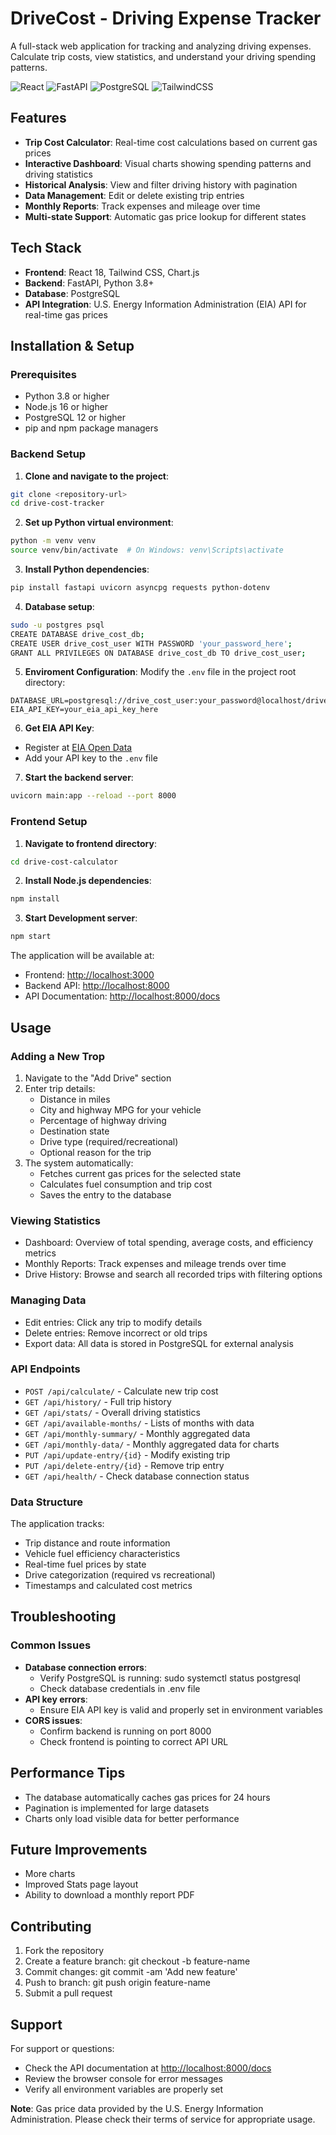 # DriveCost - Driving Expense Tracker

A full-stack web application for tracking and analyzing driving expenses. Calculate trip costs, view statistics, and understand your driving spending patterns.

![React](https://img.shields.io/badge/React-18.2-blue)
![FastAPI](https://img.shields.io/badge/FastAPI-0.104-green)
![PostgreSQL](https://img.shields.io/badge/PostgreSQL-17.0-blue)
![TailwindCSS](https://img.shields.io/badge/TailwindCSS-3.0-38B2AC)

## Features

- **Trip Cost Calculator**: Real-time cost calculations based on current gas prices
- **Interactive Dashboard**: Visual charts showing spending patterns and driving statistics
- **Historical Analysis**: View and filter driving history with pagination
- **Data Management**: Edit or delete existing trip entries
- **Monthly Reports**: Track expenses and mileage over time
- **Multi-state Support**: Automatic gas price lookup for different states

## Tech Stack

- **Frontend**: React 18, Tailwind CSS, Chart.js
- **Backend**: FastAPI, Python 3.8+
- **Database**: PostgreSQL
- **API Integration**: U.S. Energy Information Administration (EIA) API for real-time gas prices

## Installation & Setup

### Prerequisites

- Python 3.8 or higher
- Node.js 16 or higher
- PostgreSQL 12 or higher
- pip and npm package managers

### Backend Setup

1. **Clone and navigate to the project**:
```bash
git clone <repository-url>
cd drive-cost-tracker
```

2. **Set up Python virtual environment**:
```bash
python -m venv venv
source venv/bin/activate  # On Windows: venv\Scripts\activate
```

3. **Install Python dependencies**:
```bash
pip install fastapi uvicorn asyncpg requests python-dotenv
```

4. **Database setup**:
```bash
sudo -u postgres psql
CREATE DATABASE drive_cost_db;
CREATE USER drive_cost_user WITH PASSWORD 'your_password_here';
GRANT ALL PRIVILEGES ON DATABASE drive_cost_db TO drive_cost_user;
```

5. **Enviroment Configuration**:
Modify the ```.env``` file in the project root directory:
```env
DATABASE_URL=postgresql://drive_cost_user:your_password@localhost/drive_cost_db
EIA_API_KEY=your_eia_api_key_here
```

6. **Get EIA API Key**:
* Register at [EIA Open Data](https://www.eia.gov/opendata/register.php)
* Add your API key to the ```.env``` file

7. **Start the backend server**:
```bash
uvicorn main:app --reload --port 8000
```

### Frontend Setup
1. **Navigate to frontend directory**:
```bash
cd drive-cost-calculator
```

2. **Install Node.js dependencies**:
```bash
npm install
```

3. **Start Development server**:
```bash
npm start
```

The application will be available at:

* Frontend: [http://localhost:3000](http://localhost:3000)
* Backend API: [http://localhost:8000](http://localhost:8000)
* API Documentation: [http://localhost:8000/docs](http://localhost:8000/docs)

## Usage
### Adding a New Trop
1. Navigate to the "Add Drive" section
2. Enter trip details:
    * Distance in miles
    * City and highway MPG for your vehicle
    * Percentage of highway driving
    * Destination state
    * Drive type (required/recreational)
    * Optional reason for the trip
3. The system automatically:
    * Fetches current gas prices for the selected state
    * Calculates fuel consumption and trip cost
    * Saves the entry to the database

### Viewing Statistics
* Dashboard: Overview of total spending, average costs, and efficiency metrics
* Monthly Reports: Track expenses and mileage trends over time
* Drive History: Browse and search all recorded trips with filtering options

### Managing Data
* Edit entries: Click any trip to modify details
* Delete entries: Remove incorrect or old trips
* Export data: All data is stored in PostgreSQL for external analysis

### API Endpoints
* ```POST /api/calculate/``` - Calculate new trip cost
* ```GET /api/history/``` - Full trip history
* ```GET /api/stats/``` - Overall driving statistics
* ```GET /api/available-months/``` - Lists of months with data
* ```GET /api/monthly-summary/``` - Monthly aggregated data
* ```GET /api/monthly-data/``` - Monthly aggregated data for charts
* ```PUT /api/update-entry/{id}``` - Modify existing trip
* ```PUT /api/delete-entry/{id}``` - Remove trip entry
* ```GET /api/health/``` - Check database connection status

### Data Structure
The application tracks:
* Trip distance and route information
* Vehicle fuel efficiency characteristics
* Real-time fuel prices by state
* Drive categorization (required vs recreational)
* Timestamps and calculated cost metrics

## Troubleshooting
### Common Issues
* **Database connection errors**:
  * Verify PostgreSQL is running: sudo systemctl status postgresql
  * Check database credentials in .env file
* **API key errors**:
  * Ensure EIA API key is valid and properly set in environment variables
* **CORS issues**:
  * Confirm backend is running on port 8000
  * Check frontend is pointing to correct API URL

## Performance Tips
* The database automatically caches gas prices for 24 hours
* Pagination is implemented for large datasets
* Charts only load visible data for better performance

## Future Improvements
* More charts
* Improved Stats page layout
* Ability to download a monthly report PDF

## Contributing
1. Fork the repository
2. Create a feature branch: git checkout -b feature-name
3. Commit changes: git commit -am 'Add new feature'
4. Push to branch: git push origin feature-name
5. Submit a pull request

## Support
For support or questions:
* Check the API documentation at [http://localhost:8000/docs](http://localhost:8000/docs)
* Review the browser console for error messages
* Verify all environment variables are properly set

**Note**: Gas price data provided by the U.S. Energy Information Administration. Please check their terms of service for appropriate usage.
